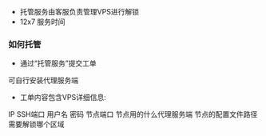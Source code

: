 - 托管服务由客服负责管理VPS进行解锁
- 12x7 服务时间 

### 如何托管

- 通过“托管服务”提交工单

可自行安装代理服务端

- 工单内容包含VPS详细信息: 

IP SSH端口 用户名 密码 节点端口 节点用的什么代理服务端 节点的配置文件路径 需要解锁哪个区域
